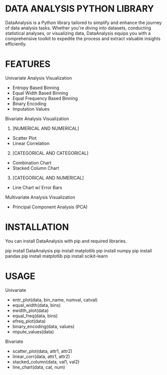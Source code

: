 # DATA ANALYSIS PYTHON LIBRARY

DataAnalysis is a Python library tailored to simplify and enhance the journey of data analysis tasks. Whether you're diving into datasets, conducting statistical analyses, or visualizing data, DataAnalysis equips you with a comprehensive toolkit to expedite the process and extract valuable insights efficiently.

# FEATURES

Univariate Analysis Visualization
- Entropy Based Binning
- Equal Width Based Binning
- Equal Frequency Based Binning
- Binary Encoding
- Imputation Values

Bivariate Analysis Visualization
1. [NUMERICAL AND NUMERICAL]
- Scatter Plot
- Linear Correlation

2. [CATEGORICAL AND CATEGORICAL]
- Combination Chart
- Stacked Column Chart

3. [CATEGORICAL AND NUMERICAL]
- Line Chart w/ Error Bars

Multivariate Analysis Visualization
- Principal Component Analysis (PCA)

# INSTALLATION
You can install DataAnalysis with pip and required libraries.

pip install DataAnalysis
pip install matplotlib
pip install numpy
pip install pandas
pip install matplotlib
pip install scikit-learn

# USAGE
Univariate
- entr_plot(data, bin_name, numval, catval)
- equal_width(data, bins)
- ewidth_plot(data)
- equal_freq(data, bins)
- efreq_plot(data)
- binary_encoding(data, values)
- impute_values(data)

Bivariate
- scatter_plot(data, attr1, attr2)
- linear_corr(data, attr1, attr2)
- stacked_column(data, val1, val2)
- line_chart(data, cat, num)